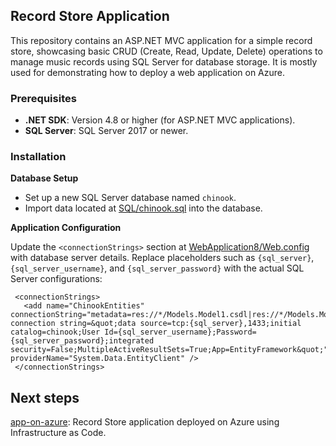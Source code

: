 ## Record Store Application

This repository contains an ASP.NET MVC application for a simple record store, showcasing basic CRUD (Create, Read, Update, Delete) operations to manage music records using SQL Server for database storage. It is mostly used for demonstrating how to deploy a web application on Azure.

### Prerequisites

- **.NET SDK**: Version 4.8 or higher (for ASP.NET MVC applications).
- **SQL Server**: SQL Server 2017 or newer.

### Installation

**Database Setup**

- Set up a new SQL Server database named `chinook`.
- Import data located at [SQL/chinook.sql](SQL/chinook.sql) into the database.

**Application Configuration**

Update the `<connectionStrings>` section at [WebApplication8/Web.config](WebApplication8/Web.config) with database server details. Replace placeholders such as `{sql_server}`, `{sql_server_username}`, and `{sql_server_password}` with the actual SQL Server configurations:
   ```
    <connectionStrings>
      <add name="ChinookEntities" connectionString="metadata=res://*/Models.Model1.csdl|res://*/Models.Model1.ssdl|res://*/Models.Model1.msl;provider=System.Data.SqlClient;provider connection string=&quot;data source=tcp:{sql_server},1433;initial catalog=chinook;User Id={sql_server_username};Password={sql_server_password};integrated security=False;MultipleActiveResultSets=True;App=EntityFramework&quot;" providerName="System.Data.EntityClient" />
    </connectionStrings>
   ```

## Next steps
[app-on-azure](https://github.com/MaryKroustali/app_on_azure_iac): Record Store application deployed on Azure using Infrastructure as Code.
